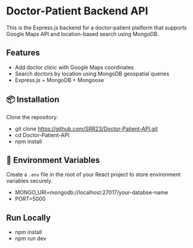 # Doctor-Patient Backend API

This is the Express.js backend for a doctor-patient platform that supports Google Maps API and location-based search using MongoDB.

## Features

- Add doctor clinic with Google Maps coordinates
- Search doctors by location using MongoDB geospatial queries
- Express.js + MongoDB + Mongoose

## 📦 Installation

Clone the repository:

- git clone https://github.com/SRR23/Doctor-Patient-API.git
- cd Doctor-Patient-API
- npm install

## 🔑 Environment Variables

Create a `.env` file in the root of your React project to store environment variables securely.

- MONGO_URI=mongodb://localhost:27017/your-databse-name
- PORT=5000

## Run Locally

- npm install
- npm run dev
